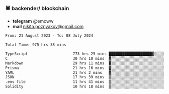 ### 🕷 backender/ blockchain
- **telegram** @emoww
- **mail** nikita.poznyakov@gmail.com

<!--START_SECTION:waka-->

```txt
From: 21 August 2023 - To: 08 July 2024

Total Time: 975 hrs 38 mins

TypeScript                    773 hrs 25 mins ███████████████████▓░░░░░   79.25 %
C                             30 hrs 10 mins  ▓░░░░░░░░░░░░░░░░░░░░░░░░   03.09 %
Markdown                      29 hrs 11 mins  ▓░░░░░░░░░░░░░░░░░░░░░░░░   02.99 %
Prisma                        21 hrs 16 mins  ▓░░░░░░░░░░░░░░░░░░░░░░░░   02.18 %
YAML                          21 hrs 2 mins   ▓░░░░░░░░░░░░░░░░░░░░░░░░   02.16 %
JSON                          17 hrs 39 mins  ▒░░░░░░░░░░░░░░░░░░░░░░░░   01.81 %
.env file                     11 hrs 41 mins  ▒░░░░░░░░░░░░░░░░░░░░░░░░   01.20 %
Solidity                      10 hrs 18 mins  ▒░░░░░░░░░░░░░░░░░░░░░░░░   01.06 %
```

<!--END_SECTION:waka-->




